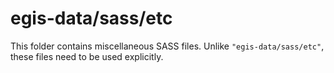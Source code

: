 # egis-data/sass/etc

This folder contains miscellaneous SASS files. Unlike `"egis-data/sass/etc"`, these files
need to be used explicitly.
